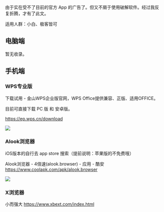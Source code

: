 由于实在受不了目前的官方 App 的广告了。但又不屑于使用破解软件。经过我反复折腾，才有了此文。

适用人群：小白、极客皆可

## 电脑端

暂无收录。

## 手机端

### WPS专业版

下载试用 - 金山WPS企业版官网，WPS Office提供兼容、正版、适用OFFICE。

目前可直接下载 PC 版 和 安卓版。

https://ep.wps.cn/download

![](https://upload-images.jianshu.io/upload_images/1662509-91e53f17288c1dd2.png?imageMogr2/auto-orient/strip%7CimageView2/2/w/1240)

### Alook浏览器

iOS版本的自行去 app store 搜索（提前说明：苹果版的不免费哦）

Alook浏览器 - 4倍速(alook.browser) - 应用 - 酷安 https://www.coolapk.com/apk/alook.browser


![](https://upload-images.jianshu.io/upload_images/1662509-07d2fa48d2b660e5.png?imageMogr2/auto-orient/strip%7CimageView2/2/w/1240)

### X浏览器

小而强大 
https://www.xbext.com/index.html
